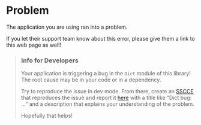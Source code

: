 # Problem

The application you are using ran into a problem.

If you let their support team know about this error, please give them a link to this web page as well!


> ### Info for Developers
>
> Your application is triggering a bug in the `Dict` module of this library! The root cause may be in your code or in a dependency.
>
> Try to reproduce the issue in dev mode. From there, create an [SSCCE](http://sscce.org/) that reproduces the issue and report it [here](https://github.com/elm-lang/core/issues) with a title like “Dict bug: ...” and a description that explains your understanding of the problem.
>
> Hopefully that helps!
